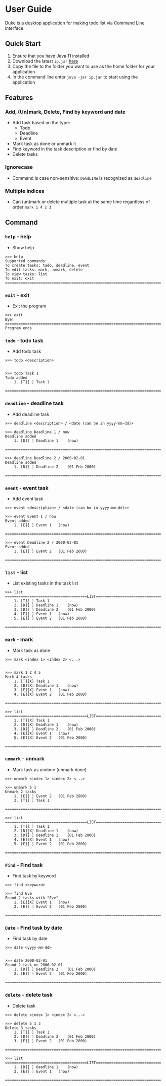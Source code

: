 # User Guide
Duke is a desktop application for making todo list via Command Line interface
## Quick Start 
1. Ensure that you have Java 11 installed
2. Download the latest `ip.jar` [here](https://github.com/Than-Duc-Huy/ip/releases/tag/A-Release)
3. Copy the file to the folder you want to use as the home folder for your application
4. In the command line enter `java -jar ip.jar` to start using the application

## Features 
### Add, (Un)mark, Delete, Find by keyword and date
- Add task based on the type: 
	- Todo
	- Deadline
	- Event
- Mark task as done or unmark it
- Find keyword in the task description or find by date
- Delete tasks
### Ignorecase
- Command is case non-sensitive: `DeAdLINe` is recognized as `deadline` 
### Multiple indices
- Can (un)mark or delete multiple task at the same time regardless of order `mark 1 4 2 3 `


## Command

### `help` - help
- Show help 

```
>>> help
Supported commands:
To create tasks: todo, deadline, event
To edit tasks: mark, unmark, delete
To view tasks: list
To exit: exit
===============================================================================
```

### `exit` - exit 
- Exit the program

```
>>> exit
Bye!
===============================================================================
Program ends
```

### `todo` - todo task
- Add todo task


```
>>> todo <description>


>>> todo Task 1 
Todo added
	1. [T][ ] Task 1

===============================================================================

```

### `deadline` - deadline task
- Add deadline task


```
>>> deadline <description> / <date (can be in yyyy-mm-dd)>

>>> deadline Deadline 1 / now
Deadline added
	1. [D][ ] Deadline 1	(now)

===============================================================================

>>> deadline Deadline 2 / 2000-02-01
Deadline added
	1. [D][ ] Deadline 2	(01 Feb 2000)

===============================================================================
```
### `event` - event task
- Add event task


```
>>> event <description> / <date (can be in yyyy-mm-dd)>>

>>> event Event 1 / now
Event added
	1. [E][ ] Event 1	(now)

===============================================================================

>>> event Deadline 2 / 2000-02-01
Event added
	1. [E][ ] Event 2	(01 Feb 2000)

===============================================================================
```


### `list` - list
- List existing tasks in the task list


```
>>> list
=====================================LIST======================================
	1. [T][ ] Task 1
	2. [D][ ] Deadline 1	(now)
	3. [D][ ] Deadline 2	(01 Feb 2000)
	4. [E][ ] Event 1	(now)
	5. [E][ ] Event 2	(01 Feb 2000)

===============================================================================

```
### `mark` - mark
- Mark task as done


```
>>> mark <index 1> <index 2> <...>


>>> mark 1 2 4 5
Mark 4 tasks
	1. [T][X] Task 1
	2. [D][X] Deadline 1	(now)
	3. [E][X] Event 1	(now)
	4. [E][X] Event 2	(01 Feb 2000)

===============================================================================

>>> list
=====================================LIST======================================
	1. [T][X] Task 1
	2. [D][X] Deadline 1	(now)
	3. [D][ ] Deadline 2	(01 Feb 2000)
	4. [E][X] Event 1	(now)
	5. [E][X] Event 2	(01 Feb 2000)

===============================================================================
```

### `unmark` - unmark 
- Mark task as undone (unmark done)


```
>>> unmark <index 1> <index 2> <...>

>>> unmark 5 1
Unmark 2 tasks
	1. [E][ ] Event 2	(01 Feb 2000)
	2. [T][ ] Task 1

===============================================================================

>>> list
=====================================LIST======================================
	1. [T][ ] Task 1
	2. [D][X] Deadline 1	(now)
	3. [D][ ] Deadline 2	(01 Feb 2000)
	4. [E][X] Event 1	(now)
	5. [E][ ] Event 2	(01 Feb 2000)

===============================================================================
```


### `Find` - Find task
- Find task by keyword


```
>>> find <keyword>

>>> find Eve
Found 2 tasks with "Eve"
	1. [E][X] Event 1	(now)
	2. [E][ ] Event 2	(01 Feb 2000)

===============================================================================
```

### `Date` - Find task by date
- Find task by date


```
>>> date <yyyy-mm-dd>


>>> date 2000-02-01
Found 2 task on 2000-02-01
	1. [D][ ] Deadline 2	(01 Feb 2000)
	2. [E][ ] Event 2	(01 Feb 2000)

===============================================================================
```
### `delete` - delete task
- Delete task


```
>>> delete <index 1> <index 2> <...>

>>> delete 5 1 3
Delete 3 tasks
	1. [T][ ] Task 1
	2. [D][ ] Deadline 2	(01 Feb 2000)
	3. [E][ ] Event 2	(01 Feb 2000)

===============================================================================

>>> list
=====================================LIST======================================
	1. [D][ ] Deadline 1	(now)
	2. [E][ ] Event 1	(now)

===============================================================================
```
